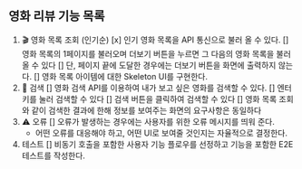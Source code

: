 ## 영화 리뷰 기능 목록

1. 🎬 영화 목록 조회 (인기순)
   [x] 인기 영화 목록을 API 통신으로 불러 올 수 있다.
   [] 영화 목록의 1페이지를 불러오며 더보기 버튼을 누르면 그 다음의 영화 목록을 불러 올 수 있다
   [] 단, 페이지 끝에 도달한 경우에는 더보기 버튼을 화면에 출력하지 않는다.
   [] 영화 목록 아이템에 대한 Skeleton UI를 구현한다.
2. 🔎 검색
   [] 영화 검색 API를 이용하여 내가 보고 싶은 영화를 검색할 수 있다.
   [] 엔터키를 눌러 검색할 수 있다
   [] 검색 버튼을 클릭하여 검색할 수 있다
   [] 영화 목록 조회와 같이 검색한 결과에 한해 정보를 보여주는 화면의 요구사항은 동일하다
3. ⚠️ 오류
   [] 오류가 발생하는 경우에는 사용자를 위한 오류 메시지를 띄워 준다.
   - 어떤 오류를 대응해야 하고, 어떤 UI로 보여줄 것인지는 자율적으로 결정한다.
4. 테스트
   [] 비동기 호출을 포함한 사용자 기능 플로우를 선정하고 기능을 포함한 E2E 테스트를 작성한다.
